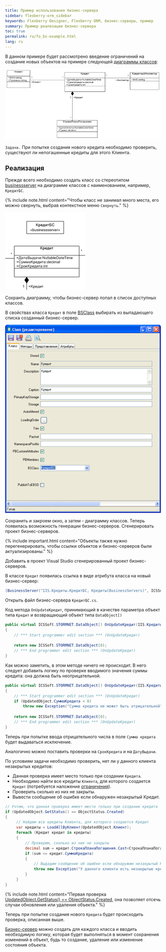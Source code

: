 ```yaml
---
title: Пример использования бизнес-сервера
sidebar: flexberry-orm_sidebar
keywords: Flexberry Designer, Flexberry ORM, бизнес-серверы, пример
summary: Пример реализации бизнес-сервера
toc: true
permalink: ru/fo_bs-example.html
lang: ru
---
```


В данном примере будет рассмотрено введение ограничений на создание новых объектов на примере следующей [диаграммы классов](fd_class-diagram.html):

![](/images/pages/products/flexberry-orm/business-servers/filter-ex-diagram.png)

`Задача.` При попытке создания нового кредита необходимо проверить, существуют ли непогашенные кредиты для этого Клиента.

## Реализация

Прежде всего необходимо создать класс со стереотипом [businessserver](fd_business-servers.html) на диаграмме классов с наименованием, например, `КредитБС`.

{% include note.html content="Чтобы класс не занимал много места, его можно свернуть, выбрав контекстное меню `Свернуть`." %}

![](/images/pages/products/flexberry-orm/business-servers/bs-example.PNG)

Сохранть диаграмму, чтобы бизнес-сервер попал в список доступных классов.

В свойствах класса `Кредит` в поле [BSClass](fd_data-classes.html) выбирать из выпадающего списка созданный бизнес-сервер.

![](/images/pages/products/flexberry-orm/business-servers/bs-example1.PNG)

Сохранить и закроем окно, а затем - диаграмму классов. Теперь появилась возможность генерации бизнес-серверов. Сгенерировать проект бизнес-серверов.

{% include important.html content="Объекты также нужно перегенерировать, чтобы ссылки объектов и бизнес-серверов были актуализированы." %}

Добавить в проект Visual Studio сгенерированный проект бизнес-серверов.

В классе `Кредит` появилась ссылка в виде атрибута класса на новый бизнес-сервер:

``` csharp
[BusinessServer("IIS.Кредиты.КредитБС, Кредиты(BusinessServers)", ICSSoft.STORMNET.Business.DataServiceObjectEvents.OnAllEvents))
```

Открыть файл бизнес-сервера `КредитБС.cs`.

Код метода `OnUpdateКредит`, принимающий в качестве параметра объект типа `Кредит` и возвращающий объект типа `DataObject[)`

``` csharp
public virtual ICSSoft.STORMNET.DataObject[) OnUpdateКредит(IIS.Кредиты.Кредит UpdatedObject)
{
	// *** Start programmer edit section *** (OnUpdateКредит)

	return new ICSSoft.STORMNET.DataObject[0);
	// *** End programmer edit section *** (OnUpdateКредит)
}
```

Как можно заметить, в этом методе ничего не происходит. В него следует добавить логику по проверке вводимого значения суммы кредита: она должна быть неотрицательной.

``` csharp
public virtual ICSSoft.STORMNET.DataObject[) OnUpdateКредит(IIS.Кредиты.Кредит UpdatedObject)
{
	// *** Start programmer edit section *** (OnUpdateКредит)
	if (UpdatedObject.СуммаКредита < 0)
		throw new Exception("Сумма кредита не может быть отрицательной");

	return new ICSSoft.STORMNET.DataObject[0);
	// *** End programmer edit section *** (OnUpdateКредит)
}
```

Теперь при попытке ввода отрицательного числа в поле `Сумма кредита` будет выдаваться исключение.

Аналогично можно поставить проверки на `СрокКредита` и на `ДатуВыдачи`.

По условиям задачи необходимо проверить, нет ли у данного клиента незакрытых кредитов:

* Данная проверка имеет место только при создании `Кредита`.
* Необходимо найти все кредиты `Клиента`, для которого создается `Кредит` (потребуется наложение [ограничения](fo_limitation.html)).
* Проверить сколько из них не закрыты.
* Вывести сообщение об ошибке если обнаружен незакрытый Кредит.

``` csharp
// Учтем, что данная проверка имеет место только при создании кредита
if (UpdatedObject.GetStatus() == ObjectStatus.Created)
{
     // Найдем все кредиты Клиента, для которого создается Кредит
     var кредиты = LoadAllByКлиент(UpdatedObject.Клиент);
     foreach (Кредит кредит in кредиты)
     {
         // Проверим, сколько из них не закрыты
         decimal sum = кредит.СтрокаПланаПогашения.Cast<СтрокаПланаПогашения>().Sum(stroke => stroke.Сумма);
         if (sum <= кредит.СуммаКредита)
         {
             // Выдадим сообщение об ошибке если обнаружим незакрытый Кредит
             throw new Exception("У данного клиента есть незакрытые кредиты.");
         }
     }
}
```

{% include note.html content="Первая проверка [UpdatedObject.GetStatus() == ObjectStatus.Created](fo_object-status-and-loading-state.html), она позволяет отсечь случаи обновления или удаления объекта." %}

Теперь при попытке создания нового `Кредита` будет происходить проверка, описанная выше.

[Бизнес-сервер](fo_business-servers-wrapper-business-facade.html) можно создать для каждого класса и вводить необходимую логику, которая будет выполняться в момент сохранения изменений в объект, будь то создание, удаление или изменение состояния объекта.
